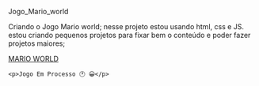 Jogo_Mario_world
<p>Criando o Jogo Mario world; nesse projeto estou usando html, css e JS. 
  estou criando pequenos projetos para fixar bem o conteúdo e poder fazer projetos maiores;</p>
  
  <a href="https://edinho-lopes.github.io/Jogo_Mario_world/">MARIO WORLD</a>
  
    <p>Jogo Em Processo 🕐 😀</p>
